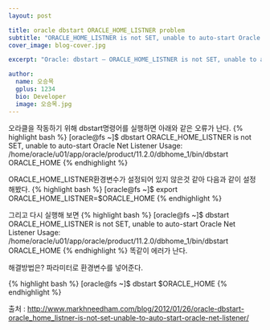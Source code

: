 ```yaml
---
layout: post

title: oracle dbstart ORACLE_HOME_LISTNER problem 
subtitle: "ORACLE_HOME_LISTNER is not SET, unable to auto-start Oracle Net Listener"
cover_image: blog-cover.jpg

excerpt: "Oracle: dbstart – ORACLE_HOME_LISTNER is not SET, unable to auto-start Oracle Net Listener"

author:
  name: 오승목
  gplus: 1234
  bio: Developer
  image: 오승목.jpg
---
```

오라클을 작동하기 위해 dbstart명령어를 실행하면 아래와 같은 오류가 난다.
{% highlight bash  %}
[oracle@fs ~]$ dbstart
ORACLE_HOME_LISTNER is not SET, unable to auto-start Oracle Net Listener
Usage: /home/oracle/u01/app/oracle/product/11.2.0/dbhome_1/bin/dbstart ORACLE_HOME
{% endhighlight %}

ORACLE_HOME_LISTNER환경변수가 설정되어 있지 않은것 같아 다음과 같이 설정해봤다.
{% highlight bash  %}
[oracle@fs ~]$ export ORACLE_HOME_LISTNER=$ORACLE_HOME
{% endhighlight %}

그리고 다시 실행해 보면
{% highlight bash  %}
[oracle@fs ~]$ dbstart
ORACLE_HOME_LISTNER is not SET, unable to auto-start Oracle Net Listener
Usage: /home/oracle/u01/app/oracle/product/11.2.0/dbhome_1/bin/dbstart ORACLE_HOME
{% endhighlight %}
똑같이 에러가 난다.

해결방법은?
파라미터로 환경변수를 넣어준다.

{% highlight bash  %}
[oracle@fs ~]$ dbstart $ORACLE_HOME
{% endhighlight %}

출처 : http://www.markhneedham.com/blog/2012/01/26/oracle-dbstart-oracle_home_listner-is-not-set-unable-to-auto-start-oracle-net-listener/
